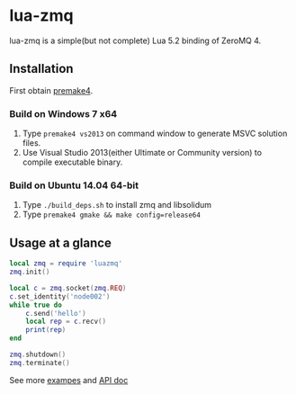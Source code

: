 # lua-zmq

lua-zmq is a simple(but not complete) Lua 5.2 binding of ZeroMQ 4.

## Installation

First obtain [premake4](http://industriousone.com/premake/download).

### Build on Windows 7 x64

1. Type `premake4 vs2013` on command window to generate MSVC solution files.
2. Use Visual Studio 2013(either Ultimate or Community version) to compile executable binary.

### Build on Ubuntu 14.04 64-bit

1. Type `./build_deps.sh` to install zmq and libsolidum
2. Type `premake4 gmake && make config=release64`


## Usage at a glance

~~~~~~~~~~lua
local zmq = require 'luazmq'
zmq.init()

local c = zmq.socket(zmq.REQ)
c.set_identity('node002')
while true do
    c.send('hello')
    local rep = c.recv()
    print(rep)
end

zmq.shutdown()
zmq.terminate()
~~~~~~~~~~

See more [exampes](https://github.com/ichenq/lua-zmq/tree/master/test) and [API doc](https://github.com/ichenq/lua-zmq/blob/master/API.md)
